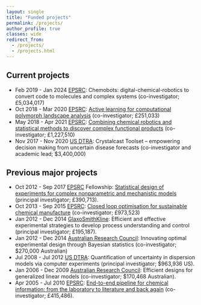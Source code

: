 ```yaml
---
layout: single
title: "Funded projects"
permalink: /projects/
author_profile: true
classes: wide
redirect_from: 
  - /projects/
  - /projects.html
---
```


## Current projects

- Feb 2019 - Jan 2024 [EPSRC](https://epsrc.ukri.org): Chemobots: digital-chemical-robotics to convert code to molecules and complex systems (co-investigator; &#163;5,034,017)
- Oct 2018 - Mar 2020 [EPSRC](https://epsrc.ukri.org): [Active learning for computational polymorph landscape analysis](https://gow.epsrc.ukri.org/NGBOViewGrant.aspx?GrantRef=EP/S015418/1) (co-investigator; &#163;251,033)
- May 2018 - Apr 2021 [EPSRC](https://epsrc.ukri.org): [Combining chemical robotics and statistical methods to discover complex functional products](https://gow.epsrc.ukri.org/NGBOViewGrant.aspx?GrantRef=EP/R009902/1) (co-investigator; &#163;1,227,510)
- Nov 2017 - Nov 2020 [US DTRA](http://www.dtra.mil): Crystalcast Toolset – empowering decision making from uncertain disease forecasts (co-investigator and academic lead; &#36;3,400,000)

## Previous major projects
- Oct 2012 - Sep 2017 [EPSRC](https://epsrc.ukri.org) Fellowship: [Statistical design of experiments for complex nonparametric and mechanistic models](https://gow.epsrc.ukri.org/NGBOViewGrant.aspx?GrantRef=EP/J018317/1) (principal investigator; &#163;390,713).
- Oct 2013 - Sep 2015 [EPSRC](https://epsrc.ukri.org): [Closed loop optimisation for sustainable chemical manufacture](https://gow.epsrc.ukri.org/NGBOViewGrant.aspx?GrantRef=EP/L003309/1) (co-investigator; &#163;973,523)
- Jan 2012 - Dec 2014 [GlaxoSmithKline](https://www.gsk.com): Efficient and effective experimental strategies to develop process understanding and control (principal investigator; &#163;195,187).
- Jan 2012 - Dec 2014 [Australian Research Council](https://www.arc.gov.au): Innovating optimal experimental design through Bayesian statistics (co-investigator; &#36;270,000 Australian)
- Jul 2008 - Jul 2012 [US DTRA](http://www.dtra.mil): Quantification of uncertainty in dispersion models via computer experiments (principal investigator; &#36;963,936 US).
- Jan 2006 - Dec 2009 [Australian Research Council](https://www.arc.gov.au): Efficient designs for generalized linear models (co-investigator; &#36;170,468 Australian).
- Apr 2005 - Jul 2010 [EPSRC](https://epsrc.ukri.org):  [End-to-end pipeline for chemical information: from the laboratory to literature and back again](https://gow.epsrc.ukri.org/NGBOViewGrant.aspx?GrantRef=EP/C008863/1) (co-investigator; &#163;415,486).